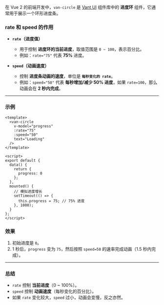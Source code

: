 在 Vue 2 的前端开发中，`van-circle` 是 [Vant UI](https://vant-contrib.gitee.io/vant/#/zh-CN/circle) 组件库中的 **进度环** 组件，它通常用于展示一个环形进度条。  

### **rate 和 speed 的作用**
- **`rate`（进度值）**  
  - 用于控制 **进度环的当前进度**，取值范围是 `0 ~ 100`，表示百分比。
  - 例如：`rate="75"` 代表 **75%** 进度。

- **`speed`（动画速度）**  
  - 控制 **进度条动画的速度**，单位是 **`每秒变化的 rate`**。  
  - 例如：`speed="50"` 代表 **每秒增加/减少 50% 进度**，如果 `rate=100`，那么动画会在 **2 秒内完成**。

---

### **示例**
```vue
<template>
  <van-circle
    v-model="progress"
    :rate="75"
    :speed="50"
    text="Loading"
  />
</template>

<script>
export default {
  data() {
    return {
      progress: 0
    };
  },
  mounted() {
    // 模拟进度增长
    setTimeout(() => {
      this.progress = 75; // 75% 进度
    }, 1000);
  }
};
</script>
```
### **效果**
1. 初始进度是 `0`。
2. 1 秒后，`progress` 变为 `75`，然后按照 `speed=50` 的速率完成动画（1.5 秒内完成）。

---

### **总结**
- `rate` 控制 **当前进度**（0 ~ 100%）。
- `speed` 控制 **动画速度**（每秒变化的百分比）。
- 如果 `rate` 变化较大，`speed` 过小，动画会变慢，反之亦然。